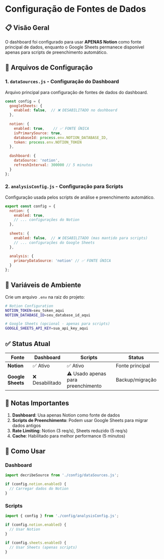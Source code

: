 # Configuração de Fontes de Dados

## 📋 Visão Geral

O dashboard foi configurado para usar **APENAS Notion** como fonte principal de dados, enquanto o Google Sheets permanece disponível apenas para scripts de preenchimento automático.

## 📁 Arquivos de Configuração

### 1. `dataSources.js` - Configuração do Dashboard

Arquivo principal para configuração de fontes de dados do dashboard.

```javascript
const config = {
  googleSheets: {
    enabled: false,  // ❌ DESABILITADO no dashboard
  },
  
  notion: {
    enabled: true,    // ✅ FONTE ÚNICA
    isPrimarySource: true,
    databaseId: process.env.NOTION_DATABASE_ID,
    token: process.env.NOTION_TOKEN
  },
  
  dashboard: {
    dataSource: 'notion',
    refreshInterval: 300000 // 5 minutos
  }
};
```

### 2. `analysisConfig.js` - Configuração para Scripts

Configuração usada pelos scripts de análise e preenchimento automático.

```javascript
export const config = {
  notion: {
    enabled: true,
    // ... configurações do Notion
  },
  
  sheets: {
    enabled: false,  // ❌ DESABILITADO (mas mantido para scripts)
    // ... configurações do Google Sheets
  },
  
  analysis: {
    primaryDataSource: 'notion' // ✅ FONTE ÚNICA
  }
};
```

## 🔑 Variáveis de Ambiente

Crie um arquivo `.env` na raiz do projeto:

```bash
# Notion Configuration
NOTION_TOKEN=seu_token_aqui
NOTION_DATABASE_ID=seu_database_id_aqui

# Google Sheets (opcional - apenas para scripts)
GOOGLE_SHEETS_API_KEY=sua_api_key_aqui
```

## ✅ Status Atual

| Fonte | Dashboard | Scripts | Status |
|-------|-----------|---------|--------|
| **Notion** | ✅ Ativo | ✅ Ativo | Fonte principal |
| **Google Sheets** | ❌ Desabilitado | ⚠️ Usado apenas para preenchimento | Backup/migração |

## 📝 Notas Importantes

1. **Dashboard**: Usa apenas Notion como fonte de dados
2. **Scripts de Preenchimento**: Podem usar Google Sheets para migrar dados antigos
3. **Rate Limiting**: Notion (3 req/s), Sheets reduzido (5 req/s)
4. **Cache**: Habilitado para melhor performance (5 minutos)

## 🚀 Como Usar

### Dashboard
```javascript
import decribeSource from './config/dataSources.js';

if (config.notion.enabled) {
  // Carregar dados do Notion
}
```

### Scripts
```javascript
import { config } from './config/analysisConfig.js';

if (config.notion.enabled) {
  // Usar Notion
}

if (config.sheets.enabled) {
  // Usar Sheets (apenas scripts)
}
```

